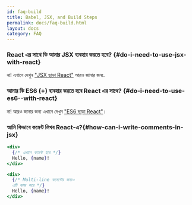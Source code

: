 ```yaml
---
id: faq-build
title: Babel, JSX, and Build Steps
permalink: docs/faq-build.html
layout: docs
category: FAQ
---
```


### React এর সাথে কি আমার JSX ব্যবহার করতে হবে? {#do-i-need-to-use-jsx-with-react}

না! এখানে দেখুন ["JSX ছাড়া React"](/docs/react-without-jsx.html) আরও জানার জন্য.

### আমার কি ES6 (+) ব্যবহার করতে হবে React এর সাথে? {#do-i-need-to-use-es6--with-react}

না! আরও জানার জন্য এখানে দেখুন ["ES6 ছাড়া React"](/docs/react-without-es6.html)।

### আমি কিভাবে কমেন্ট লিখব React-এ?{#how-can-i-write-comments-in-jsx}

```jsx
<div>
  {/* এখানে কমেন্ট হবে */}
  Hello, {name}!
</div>
```

```jsx
<div>
  {/* Multi-line কমেন্টের জন্যও
  এটি কাজ করে */}
  Hello, {name}! 
</div>
```

